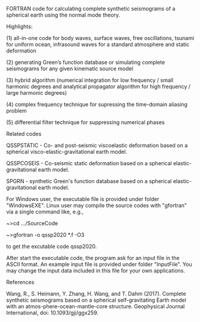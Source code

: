 FORTRAN code for calculating complete synthetic seismograms of a spherical earth using the normal mode theory.

Highlights:

(1) all-in-one code for body waves, surface waves, free oscillations, tsunami for uniform ocean, infrasound waves for a standard atmosphere and static deformation

(2) generating Green’s function database or simulating complete seismograms for any given kinematic source model

(3) hybrid algorithm (numerical integration for low frequency / small harmonic degrees and analytical propagator algorithm for high frequency / large harmonic degrees)

(4) complex frequency technique for supressing the time-domain aliasing problem

(5) differential filter technique for suppressing numerical phases

Related codes

QSSPSTATIC - Co- and post-seismic viscoelastic deformation based on a spherical visco-elastic-gravitational earth model.

QSSPCOSEIS - Co-seismic static deformation based on a spherical elastic-gravitational earth model.

SPGRN - synthetic Green's function database based on a spherical elastic-gravitational earth model.

For Windows user, the executable file is provided under folder "WindowsEXE". Linux user may compile the source codes with "gfortran" via a single command like, e.g.,

~>cd .../SourceCode

~>gfortran -o qssp2020 *.f -O3

to get the excutable code qssp2020.

After start the executable code, the program ask for an input file in the ASCII format. An example input file is provided under folder "InputFile". You may change the input data included in this file for your own applications.

References

Wang, R., S. Heimann, Y. Zhang, H. Wang, and T. Dahm (2017). Complete synthetic seismograms based on a spherical self-gravitating Earth model with an atmos-phere-ocean-mantle-core structure. Geophysical Journal International, doi: 10.1093/gji/ggx259.
